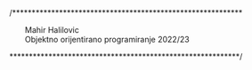/***********************************************************

&emsp;&emsp;Mahir Halilovic  
&emsp;&emsp;Objektno orijentirano programiranje 2022/23

***********************************************************/
